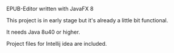 EPUB-Editor written with JavaFX 8

This project is in early stage but it's already a little bit functional. 

It needs Java 8u40 or higher. 

Project files for Intellij idea are included. 

